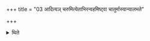 +++
title = "03 आदित्यञ् चरुमित्येताभिरन्वहमिष्ट्वा चातुर्मास्यान्यालभते"

+++

<details><summary>थिते</summary>

आदित्यं चरुमित्येताभिरन्वहमिष्ट्वा चातुर्मास्यान्यालभते ३
</details>
